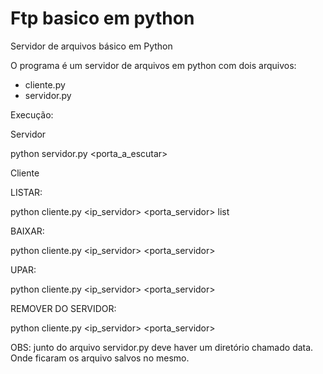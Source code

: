 # Ftp basico em python
Servidor de arquivos básico em Python

O programa é um servidor de arquivos em python com dois arquivos:
 - cliente.py
 - servidor.py
 
Execução:

Servidor

python servidor.py <porta_a_escutar>

Cliente

LISTAR:

python cliente.py <ip_servidor> <porta_servidor> list

BAIXAR:

python cliente.py <ip_servidor> <porta_servidor> <nome do arquivo no servido> <nome do arquivo a ser salvo localmente>

UPAR:

python cliente.py <ip_servidor> <porta_servidor> <nome do arquivo local> <nome do arquivo no a ser salvo no servidor>

REMOVER DO SERVIDOR:

python cliente.py <ip_servidor> <porta_servidor> <nome do arquivo>

OBS: junto do arquivo servidor.py deve haver um diretório chamado data. Onde ficaram os arquivo salvos no mesmo. 
